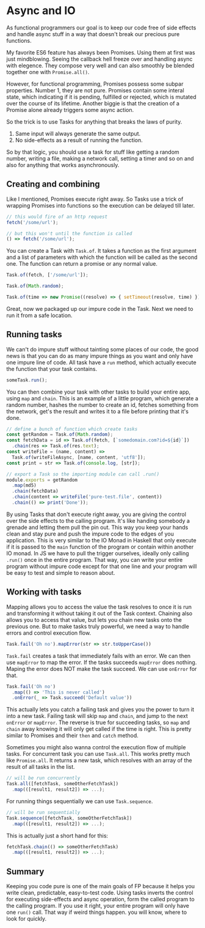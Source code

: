 # Async and IO

As functional programmers our goal is to keep our code free of side effects and
handle async stuff in a way that doesn't break our precious pure functions.

My favorite ES6 feature has always been Promises. Using them at first was just
mindblowing. Seeing the callback hell freeze over and handling async with elegence. They
compose very well and can also smoothly be blended together one with `Promise.all()`.

However, for functional programming, Promises possess some subpar properties.
Number 1, they are not pure. Promises contain some interal state, which indicating
if it is pending, fulfilled or rejected, which is mutated over the course of
its lifetime. Another biggie is that the creation of a Promise alone
already triggers some async action.

So the trick is to use Tasks for anything that breaks the laws of purity.

1. Same input will always generate the same output.
2. No side-effects as a result of running the function.

So by that logic, you should use a task for stuff like getting a random number,
writing a file, making a network call, setting a timer and so on and also for
anything that works asynchronously.

## Creating and combining

Like I mentioned, Promises execute right away. So Tasks use a trick of wrapping
Promises into functions so the execution can be delayed till later.

```js
// this would fire of an http request
fetch('/some/url');

// but this won't until the function is called
() => fetch('/some/url');
```

You can create a Task with `Task.of`. It takes a function as the first argument
and a list of parameters with which the function will be called as the second one.
The function can return a promise or any normal value.

```js
Task.of(fetch, ['/some/url']);

Task.of(Math.random);

Task.of(time => new Promise((resolve) => { setTimeout(resolve, time) }), [4000]);
```

Great, now we packaged up our impure code in the Task. Next we need to run it
from a safe location.

## Running tasks

We can't do impure stuff without tainting some places of our code, the good news
is that you can do as many impure things as you want and only have one impure
line of code. All task have a `run` method, which actually execute the function
that your task contains.

```js
someTask.run();
```

You can then combine your task with other tasks to build your entire app, using
`map` and `chain`. This is an example of a little program, which generate a random number,
hashes the number to create an id,
fetches something from the network, get's the result and writes it to a file
before printing that it's done.


```js
// define a bunch of function which create tasks
const getRandom = Task.of(Math.random);
const fetchData = id => Task.of(fetch, [`somedomain.com?id=${id}`])
  .chain(res => Task.of(res.text);
const writeFile = (name, content) =>
  Task.of(writeFileAsync, [name, content, 'utf8']);
const print = str => Task.of(console.log, [str]);

// export a Task so the importing module can call .run()
module.exports = getRandom
  .map(md5)
  .chain(fetchData)
  .chain(content => writeFile('pure-test.file', content))
  .chain(() => print('Done'));
```

By using Tasks that don't execute right away, you are giving the control over
the side effects to the calling program. It's like handing somebody a grenade
and letting them pull the pin out. This way you keep your hands clean and stay
pure and push the impure code to the edges of you application. This is very
similar to the IO Monad in Haskell that only execute if it is passed to the
`main` function of the program or contain within another IO monad.
In JS we have to pull the trigger ourselves,
ideally only calling `.run()` once in the entire program. That way, you can
write your entire program without impure code except for that one line and your
program will be easy to test and simple to reason about.

## Working with tasks

Mapping allows you to access the value the task resolves to once it is run
and transforming it without taking it out of the Task context. Chaining also
allows you to access that value, but lets you chain new tasks onto the previous
one. But to make tasks truly powerful, we need a way to handle errors and
control execution flow.

```js
Task.fail('Oh no').mapError(str => str.toUpperCase())
```
`Task.fail` creates a task that immediately fails with an error. We can then use
`mapError` to map the error. If the tasks succeeds `mapError` does nothing.
Maping the error does NOT make the task succeed. We can use `onError` for that.

```js
Task.fail('Oh no')
  .map(() => 'This is never called')
  .onError(_ => Task.succeed('Default value'))
```

This actually lets you catch a failing task and gives you the power to turn
it into a new task. Failing task will skip `map` and `chain`, and jump to the next
`onError` or `mapError`. The reverse is true for succeeding tasks, so `map` and
`chain` away knowing it will only get called if the time is right. This is
pretty similar to Promises and their `then` and `catch` method.

Sometimes you might also wanna control the execution flow of multiple tasks.
For concurrent task you can use `Task.all`. This works pretty much like
`Promise.all`. It returns a new task, which resolves with an array of
the result of all tasks in the list.

```js
// will be run concurrently
Task.all([fetchTask, someOtherFetchTask])
  .map(([result1, result2]) => ...);
```
For running things sequentially we can use `Task.sequence`.

```js
// will be run sequentially
Task.sequence([fetchTask, someOtherFetchTask])
  .map(([result1, result2]) => ...);
```

This is actually just a short hand for this:
```js
fetchTask.chain(() => someOtherFetchTask)
  .map(([result1, result2]) => ...);
```

## Summary

Keeping you code pure is one of the main goals of FP because it helps you
write clean, predictable, easy-to-test code. Using tasks inverts the control
for executing side-effects and async operation, form the called program to the
calling program. If you use it right, your entire program will only have one
`run()` call. That way if weird things happen. you will know,
where to look for quickly.
